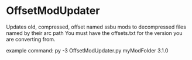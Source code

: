 # OffsetModUpdater
Updates old, compressed, offset named ssbu mods to decompressed files named by their arc path
You must have the offsets.txt for the version you are converting from.

example command:
  py -3 OffsetModUpdater.py myModFolder 3.1.0
